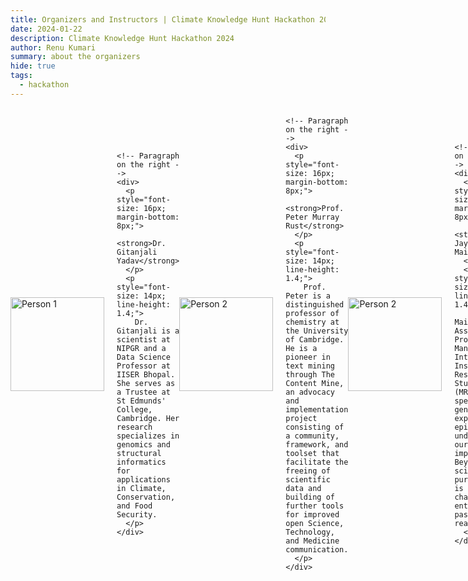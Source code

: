 ```yaml
---
title: Organizers and Instructors | Climate Knowledge Hunt Hackathon 2024
date: 2024-01-22
description: Climate Knowledge Hunt Hackathon 2024
author: Renu Kumari
summary: about the organizers
hide: true
tags:
  - hackathon
---
```



<div style="display: flex; align-items: center; margin-bottom: 20px;">

  <!-- Person 1 -->
  <div style="flex: 1; display: flex; align-items: center;">
    <!-- Image on the left (Person 1) -->
    <img src="/p/static/img/GY_photo.png" alt="Person 1" style="width: 150px; height: 150px; object-fit: cover; margin-right: 20px;">

    <!-- Paragraph on the right -->
    <div>
      <p style="font-size: 16px; margin-bottom: 8px;">
        <strong>Dr. Gitanjali Yadav</strong>
      </p>
      <p style="font-size: 14px; line-height: 1.4;">
        Dr. Gitanjali is a scientist at NIPGR and a Data Science Professor at IISER Bhopal. She serves as a Trustee at St Edmunds' College, Cambridge. Her research specializes in genomics and structural informatics for applications in Climate, Conservation, and Food Security.
      </p>
    </div>
  </div>

  <!-- Person 2 -->
  <div style="flex: 1; display: flex; align-items: center;">
    <!-- Image on the left (Person 2) -->
    <img src="/p/static/img/PMR_photo.png" alt="Person 2" style="width: 150px; height: 150px; object-fit: cover; margin-right: 20px;">

    <!-- Paragraph on the right -->
    <div>
      <p style="font-size: 16px; margin-bottom: 8px;">
        <strong>Prof. Peter Murray Rust</strong>
      </p>
      <p style="font-size: 14px; line-height: 1.4;">
        Prof. Peter is a distinguished professor of chemistry at the University of Cambridge. He is a pioneer in text mining through The Content Mine, an advocacy and implementation project consisting of a community, framework, and toolset that facilitate the freeing of scientific data and building of further tools for improved open Science, Technology, and Medicine communication.
      </p>
    </div>
  </div>

  <!-- Person 3 -->
  <div style="flex: 1; display: flex; align-items: center;">
    <!-- Image on the left (Person 3) -->
    <img src="/p/static/img/jayant_maini.jpg" alt="Person 2" style="width: 150px; height: 150px; object-fit: cover; margin-right: 20px;">

    <!-- Paragraph on the right -->
    <div>
      <p style="font-size: 16px; margin-bottom: 8px;">
        <strong>Dr. Jayant Maini</strong>
      </p>
      <p style="font-size: 14px; line-height: 1.4;">
        Dr. Jayant Maini, an Assistant Professor at Manav Rachna International Institute of Research and Studies (MRIIRS), specializes in genetics and explores the epigenome to understand how our lifestyles impact genes. Beyond his scientific pursuits, he is a climate change enthusiast and passionate reader.
      </p>
    </div>
  </div>


 <!-- Person 4 -->
  <div style="flex: 1; display: flex; align-items: center;">
    <!-- Image on the left (Person 4) -->
    <img src="/p/static/img/vineeta_sharma.jpg" alt="Person 2" style="width: 150px; height: 150px; object-fit: cover; margin-right: 20px;">

    <!-- Paragraph on the right -->
    <div>
      <p style="font-size: 16px; margin-bottom: 8px;">
        <strong>Dr. Vineeta Sharma</strong>
      </p>
      <p style="font-size: 14px; line-height: 1.4;">
        Dr. Vineeta, an Associate Professor at MRIIRS, specializes in epigenetics and is dedicated to uncovering how climate change affects our genes. With expertise in Genetics, Epigenetics, Oncology, Toxicology, and Translational Research, she delves into diverse functional research domains. Her mission aligns with understanding the secrets of genes amid environmental challenges.
      </p>
    </div>
  </div>

<!-- Person 5 -->
  <div style="flex: 1; display: flex; align-items: center;">
    <!-- Image on the left (Person 5) -->
    <img src="/p/static/img/simon_worthington.jpg" alt="Person 2" style="width: 150px; height: 150px; object-fit: cover; margin-right: 20px;">

    <!-- Paragraph on the right -->
    <div>
      <p style="font-size: 16px; margin-bottom: 8px;">
        <strong>Dr. Simon Worthington</strong>
      </p>
      <p style="font-size: 14px; line-height: 1.4;">
        Dr. Simon works on European coordination and communications for semanticClimate. He is an open-source software publishing technology expert – as a product owner. He is a researcher for NFDI4Culture – Data Publications and project lead on NextGen Books service at TIB.
      </p>
    </div>
  </div>

<!-- Person 6 -->
  <div style="flex: 1; display: flex; align-items: center;">
    <!-- Image on the left (Person 6) -->
    <img src="/p/static/img/Renu.jpg" alt="Person 2" style="width: 150px; height: 150px; object-fit: cover; margin-right: 20px;">

    <!-- Paragraph on the right -->
    <div>
      <p style="font-size: 16px; margin-bottom: 8px;">
        <strong>Dr. Renu Kumari</strong>
      </p>
      <p style="font-size: 14px; line-height: 1.4;">
        Dr. Renu is a the program manager at Semantic Climate, overseeing website management, creating blog content, and coordinating internships. In addition to her role in program management, she is also a researcher in plant biology and phytochemistry.
      </p>
    </div>
  </div>
</div>
